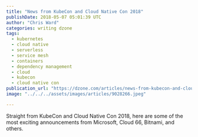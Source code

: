 ```yaml
---
title: "News from KubeCon and Cloud Native Con 2018"
publishDate: 2018-05-07 05:01:39 UTC
author: "Chris Ward"
categories: writing dzone
tags:
  - kubernetes
  - cloud native
  - serverless
  - service mesh
  - containers
  - dependency management
  - cloud
  - kubecon
  - cloud native con
publication_url: "https://dzone.com/articles/news-from-kubecon-and-cloud-native-con-2018"
image: "../../../assets/images/articles/9028266.jpeg"

---
```

Straight from KubeCon and Cloud Native Con 2018, here are some of the most exciting announcements from Microsoft, Cloud 66, Bitnami, and others.

